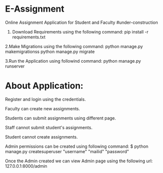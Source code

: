 # E-Assignment

Online Assignment Application for Student and Faculty
#under-construction

1. Download Requirements using the following command:
   pip install -r requirements.txt

2.Make Migrations using the following command:
python manage.py makemigrationss
python manage.py migrate

3.Run the Application using followind command:
python manage.py runserver

# About Application:

<p>Register and login using the credentials.</p>
<p>Faculty can create new assignments.</p>
<p>Students can submit assignments using different page.</p>
<p>Staff cannot submit student's assignments.</p>
<p>Student cannot create assignments.</p>

Admin permissions can be created using following command:
$ python manage.py createsuperuser
"username"
"mailid"
"password"

Once the Admin created we can view Admin page using the following url:
127.0.0.1:8000/admin
